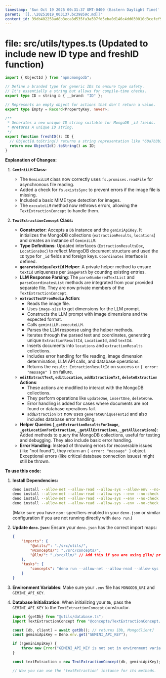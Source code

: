 ```yaml
---
timestamp: 'Sun Oct 19 2025 00:31:37 GMT-0400 (Eastern Daylight Time)'
parent: '[[..\20251019_003137.bc39859c.md]]'
content_id: 39db402258ad8b3eca8d535fa3a507fd5eba0d146c4dd030010d3cefef9be42c
---
```


# file: src/utils/types.ts (Updated to include new ID type and freshID function)

```typescript
import { ObjectId } from "npm:mongodb";

// Define a branded type for generic IDs to ensure type safety.
// It's essentially a string but allows for compile-time checks.
export type ID = string & { __brand: "ID" };

// Represents an empty object for actions that don't return a value.
export type Empty = Record<PropertyKey, never>;

/**
 * Generates a new unique ID string suitable for MongoDB _id fields.
 * @returns A unique ID string.
 */
export function freshID(): ID {
  // ObjectId.toString() returns a string representation like "60a7b3b3b3b3b3b3b3b3b3b3"
  return new ObjectId().toString() as ID;
}
```

**Explanation of Changes:**

1. **`GeminiLLM` Class:**
   * The `GeminiLLM` class now correctly uses `fs.promises.readFile` for asynchronous file reading.
   * Added a check for `fs.existsSync` to prevent errors if the image file is missing.
   * Included a basic MIME type detection for images.
   * The `executeLLM` method now rethrows errors, allowing the `TextExtractionConcept` to handle them.

2. **`TextExtractionConcept` Class:**
   * **Constructor**: Accepts a `Db` instance and the `geminiApiKey`. It initializes the MongoDB collections (`extractionResults`, `locations`) and creates an instance of `GeminiLLM`.
   * **Type Definitions**: Updated interfaces (`ExtractionResultsDoc`, `LocationsDoc`) to reflect MongoDB document structure and used the `ID` type for `_id` fields and foreign keys. `Coordinates` interface is defined.
   * **`generateUniqueTextId` Helper**: A private helper method to ensure `textId` uniqueness per `imagePath` by counting existing entries.
   * **LLM Response Parsing**: The `parseNumberedTextList` and `parseCoordinatesList` methods are integrated from your provided separate file. They are now private members of the `TextExtractionConcept`.
   * **`extractTextFromMedia` Action**:
     * Reads the image file.
     * Uses `image-size` to get dimensions for the LLM prompt.
     * Constructs the LLM prompt with image dimensions and the expected format.
     * Calls `geminiLLM.executeLLM`.
     * Parses the LLM response using the helper methods.
     * Iterates through the parsed text and coordinates, generating unique `ExtractionResultId`, `LocationId`, and `textId`.
     * Inserts documents into `locations` and `extractionResults` collections.
     * Includes error handling for file reading, image dimension determination, LLM API calls, and database operations.
     * Returns the `result: ExtractionResultId` on success or `{ error: "message" }` on failure.
   * **`editExtractText`, `editLocation`, `addExtractionTxt`, `deleteExtraction` Actions**:
     * These actions are modified to interact with the MongoDB collections.
     * They perform operations like `updateOne`, `insertOne`, `deleteOne`.
     * Error handling is added for cases where documents are not found or database operations fail.
     * `addExtractionTxt` now uses `generateUniqueTextId` and also includes database error handling.
   * **Helper Queries (`_getExtractionResultsForImage`, `_getLocationForExtraction`, `_getAllExtractions`, `_getAllLocations`)**: Added methods to query the MongoDB collections, useful for testing and debugging. They also include basic error handling.
   * **Error Handling**: Instead of throwing errors for recoverable issues (like "not found"), they return an `{ error: "message" }` object. Exceptional errors (like critical database connection issues) might still be thrown.

**To use this code:**

1. **Install Dependencies:**
   ```bash
   deno install --allow-net --allow-read --allow-sys --allow-env --no-check https://deno.land/std@0.224.0/fs/mod.ts
   deno install --allow-net --allow-read --allow-sys --env --no-check https://deno.land/x/mongo@0.9.0/mod.ts
   deno install --allow-net --allow-read --allow-sys --env --no-check https://deno.land/x/image_size@0.1.0/mod.ts
   deno install --allow-net --allow-read --allow-sys --env --no-check npm:google-generative-ai
   ```
   (Make sure you have `npm:` specifiers enabled in your `deno.json` or similar configuration if you are not running directly with `deno run`.)

2. **Update `deno.json`**: Ensure your `deno.json` has the correct import maps:

   ```json
   {
       "imports": {
           "@utils/": "./src/utils/",
           "@concepts/": "./src/concepts/",
           "@llm/": "./src/llm/" // Add this if you are using @llm/ prefix
       },
       "tasks": {
           "concepts": "deno run --allow-net --allow-read --allow-sys --allow-env src/concept_server.ts --port 8000 --baseUrl /api"
       }
   }
   ```

3. **Environment Variables**: Make sure your `.env` file has `MONGODB_URI` and `GEMINI_API_KEY`.

4. **Database Initialization**: When initializing your `Db`, pass the `GEMINI_API_KEY` to the `TextExtractionConcept` constructor.

   ```typescript
   import {getDb} from "@utils/database.ts";
   import TextExtractionConcept from "@concepts/TextExtractionConcept.ts";

   const [db, client] = await getDb(); // returns [Db, MongoClient]
   const geminiApiKey = Deno.env.get("GEMINI_API_KEY");

   if (!geminiApiKey) {
       throw new Error("GEMINI_API_KEY is not set in environment variables.");
   }

   const textExtraction = new TextExtractionConcept(db, geminiApiKey);

   // Now you can use the 'textExtraction' instance for its methods.
   ```
